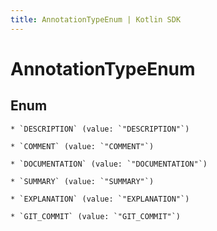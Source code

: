 ```yaml
---
title: AnnotationTypeEnum | Kotlin SDK
---
```



# AnnotationTypeEnum

## Enum


    * `DESCRIPTION` (value: `"DESCRIPTION"`)

    * `COMMENT` (value: `"COMMENT"`)

    * `DOCUMENTATION` (value: `"DOCUMENTATION"`)

    * `SUMMARY` (value: `"SUMMARY"`)

    * `EXPLANATION` (value: `"EXPLANATION"`)

    * `GIT_COMMIT` (value: `"GIT_COMMIT"`)



